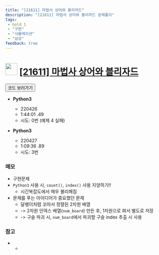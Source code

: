 ```yaml
---
title: "[21611] 마법사 상어와 블리자드"
description: "[21611] 마법사 상어와 블리자드 문제풀이"
tags: 
 - Gold 1
 - "구현"
 - "시뮬레이션"
 - "삼성"
feedback: true
---
```

<h1><img src="https://doky.space/assets/icpclev/g1.svg" height="37px"> <a href="http://icpc.me/21611" target="_blank">[21611] 마법사 상어와 블리자드</a></h1>

<a href="https://github.com/DokySp/acmicpc-practice/tree/master/21611"><button class="btn btn-info">코드 보러가기</button></a>

- **Python3**
  - 220426
  - 1:44:01 .49
  - 시도: 0번 (예제 4 실패)

- **Python3**
  - 220427
  - 1:09:36 .89
  - 시도: 3번
### 메모
 - 구현문제
 - `Python3` 사용 시, `count()`, `index()` 사용 지양하기!!
    - 시간복잡도에서 매우 불리해짐
 - 문제를 푸는 아이디어가 중요했던 문제
    - 달팽이처럼 꼬아서 정렬된 2차원 배열
    - -> 2차원 인덱스 배열(`num_board`) 만든 후, 1차원으로 펴서 별도로 저장
    - -> 구슬 파괴 시, `num_board`에서 파괴할 구슬 index 추출 시 사용
### 참고
 - -
